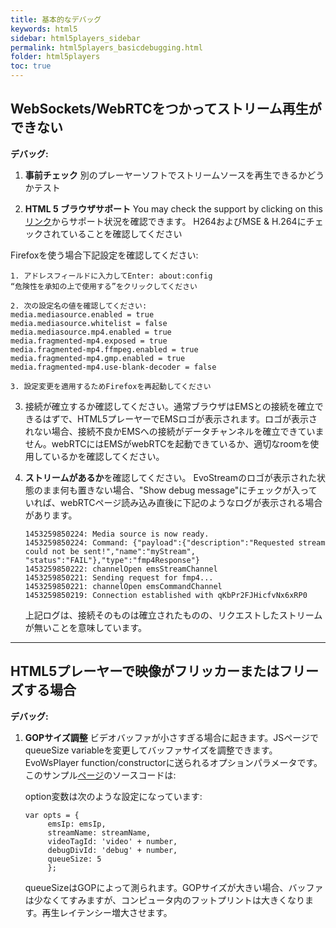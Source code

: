 ```yaml
---
title: 基本的なデバッグ
keywords: html5
sidebar: html5players_sidebar
permalink: html5players_basicdebugging.html
folder: html5players
toc: true
---
```


## WebSockets/WebRTCをつかってストリーム再生ができない

**デバッグ:**

1. **事前チェック** 別のプレーヤーソフトでストリームソースを再生できるかどうかテスト

2. **HTML 5 ブラウザサポート** You may check the support by clicking on this [リンク](https://www.youtube.com/html5?gl=PH)からサポート状況を確認できます。
H264およびMSE & H.264にチェックされていることを確認してください

  Firefoxを使う場合下記設定を確認してください:

   ```
   1. アドレスフィールドに入力してEnter: about:config
   “危険性を承知の上で使用する”をクリックしてください

   2. 次の設定名の値を確認してください:
   media.mediasource.enabled = true
   media.mediasource.whitelist = false
   media.mediasource.mp4.enabled = true
   media.fragmented-mp4.exposed = true
   media.fragmented-mp4.ffmpeg.enabled = true
   media.fragmented-mp4.gmp.enabled = true
   media.fragmented-mp4.use-blank-decoder = false

   3. 設定変更を適用するためFirefoxを再起動してください
   ```

3. 接続が確立するか確認してください。通常ブラウザはEMSとの接続を確立できるはずで、HTML5プレーヤーでEMSロゴが表示されます。ロゴが表示されない場合、接続不良かEMSへの接続がデータチャンネルを確立できていません。webRTCにはEMSがwebRTCを起動できているか、適切なroomを使用しているかを確認してください。


4. **ストリームがあるか**を確認してください。 EvoStreamのロゴが表示された状態のまま何も置きない場合、"Show debug message"にチェックが入っていれば、webRTCページ読み込み直後に下記のようなログが表示される場合があります。

   ```
   1453259850224: Media source is now ready.
   1453259850224: Command: {"payload":{"description":"Requested stream could not be sent!","name":"myStream", "status":"FAIL"},"type":"fmp4Response"}
   1453259850222: channelOpen emsStreamChannel
   1453259850221: Sending request for fmp4...
   1453259850221: channelOpen emsCommandChannel
   1453259850219: Connection established with qKbPr2FJHicfvNx6xRP0

   ```

   上記ログは、接続そのものは確立されたものの、リクエストしたストリームが無いことを意味しています。

------



## HTML5プレーヤーで映像がフリッカーまたはフリーズする場合

**デバッグ:**

1. **GOPサイズ調整** ビデオバッファが小さすぎる場合に起きます。JSページでqueueSize variableを変更してバッファサイズを調整できます。EvoWsPlayer function/constructorに送られるオプションパラメータです。このサンプル[ページ](http://ers.evostream.com:5050/demov2/evoplayers.html)のソースコードは:


   option変数は次のような設定になっています:

   ```
   var opts = {
   		emsIp: emsIp,
   		streamName: streamName,
   		videoTagId: 'video' + number,
   		debugDivId: 'debug' + number,
   		queueSize: 5
   		};

   ```

   queueSizeはGOPによって測られます。GOPサイズが大きい場合、バッファは少なくてすみますが、コンピュータ内のフットプリントは大きくなります。再生レイテンシー増大させます。

